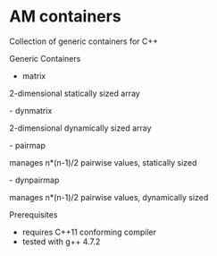 AM containers
==========

Collection of generic containers for C++


Generic Containers
- matrix</br>
<p>
  2-dimensional statically sized array
</p>
- dynmatrix</br>
<p>
  2-dimensional dynamically sized array
</p>
- pairmap</br>
<p>
  manages n*(n-1)/2 pairwise values, statically sized
</p>
- dynpairmap</br>
<p>
  manages n*(n-1)/2 pairwise values, dynamically sized
</p>


Prerequisites
  - requires C++11 conforming compiler
  - tested with g++ 4.7.2
